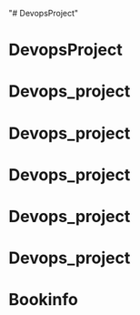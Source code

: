 "# DevopsProject" 
# DevopsProject
# Devops_project
# Devops_project
# Devops_project
# Devops_project
# Devops_project
# Bookinfo

